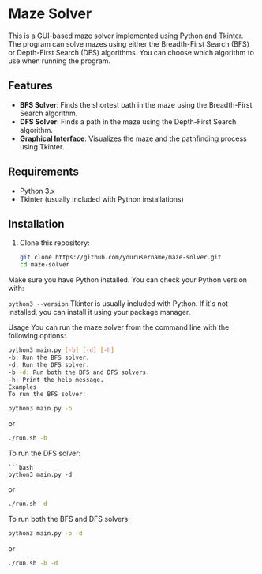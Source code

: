 # Maze Solver

This is a GUI-based maze solver implemented using Python and Tkinter. The program can solve mazes using either the Breadth-First Search (BFS) or Depth-First Search (DFS) algorithms. You can choose which algorithm to use when running the program.

## Features

- **BFS Solver**: Finds the shortest path in the maze using the Breadth-First Search algorithm.
- **DFS Solver**: Finds a path in the maze using the Depth-First Search algorithm.
- **Graphical Interface**: Visualizes the maze and the pathfinding process using Tkinter.

## Requirements

- Python 3.x
- Tkinter (usually included with Python installations)

## Installation

1. Clone this repository:

   ```bash
   git clone https://github.com/yourusername/maze-solver.git
   cd maze-solver
    ```
Make sure you have Python installed. You can check your Python version with:

```python3 --version```
Tkinter is usually included with Python. If it's not installed, you can install it using your package manager.

Usage
You can run the maze solver from the command line with the following options:

```bash
python3 main.py [-b] [-d] [-h]
-b: Run the BFS solver.
-d: Run the DFS solver.
-b -d: Run both the BFS and DFS solvers.
-h: Print the help message.
Examples
To run the BFS solver:
```
```bash
python3 main.py -b
```
or
```bash
./run.sh -b
```
To run the DFS solver:
```
```bash
python3 main.py -d
```
or
```bash
./run.sh -d
```
To run both the BFS and DFS solvers:
```bash
python3 main.py -b -d
```
or

```bash
./run.sh -b -d
```
